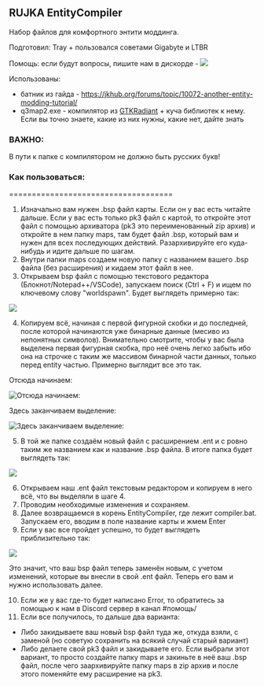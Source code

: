 ## RUJKA EntityCompiler
Набор файлов для комфортного энтити моддинга.

Подготовил: Tray + пользовался советами Gigabyte и LTBR

Помощь: если будут вопросы, пишите нам в дискорде - 
<a href="https://discord.gg/cHBtdTh"><img src="https://img.shields.io/badge/discord-join-7289DA.svg?logo=discord&longCache=true&style=flat" /></a>

Использованы:
* батник из гайда - https://jkhub.org/forums/topic/10072-another-entity-modding-tutorial/
* q3map2.exe - компилятор из [GTKRadiant](https://github.com/id-Software/GtkRadiant) + куча библиотек к нему. Если вы точно знаете, какие из них нужны, какие нет, дайте знать

### ВАЖНО:
В пути к папке с компилятором не должно быть русских букв!

### Как пользоваться:
====================================
1. Изначально вам нужен .bsp файл карты. Если он у вас есть читайте дальше. Если у вас есть только pk3 файл с картой, то откройте этот файл с помощью архиватора (pk3 это переименованный zip архив) и откройте в нем папку maps, там будет файл .bsp, который вам и нужен для всех последующих действий. Разархивируйте его куда-нибудь и идите дальше по шагам.
2. Внутри папки maps создаем новую папку с названием вашего .bsp файла (без расширения) и кидаем этот файл в нее.
3. Открываем bsp файл с помощью текстового редактора (Блокнот/Notepad++/VSCode), запускаем поиск (Ctrl + F) и ищем по ключевому слову "worldspawn". Будет выглядеть примерно так:

![](https://i.imgur.com/q2dJ1bG.png)

4. Копируем всё, начиная с первой фигурной скобки и до последней, после которой начинаются уже бинарные данные (месиво из непонятных символов). Внимательно смотрите, чтобы у вас была выделена первая фигурная скобка, про неё очень легко забыть ибо она на строчке с таким же массивом бинарной части данных, только перед entity частью. Примерно выглядит все это так.

Отсюда начинаем:

![Отсюда начинаем:](https://i.imgur.com/q2dJ1bG.png)

Здесь заканчиваем выделение:

![Здесь заканчиваем выделение:](https://i.imgur.com/gcF9Mf7.png)

5. В той же папке создаём новый файл с расширением .ent и с ровно таким же названием как и название .bsp файла. В итоге папка будет выглядеть так:

![](https://i.imgur.com/jFsyUaO.png)

6. Открываем наш .ent файл текстовым редактором и копируем в него всё, что вы выделяли в шаге 4.
7. Проводим необходимые изменения и сохраняем.
8. Далее возвращаемся в корень EntityCompiler, где лежит compiler.bat. Запускаем его, вводим в поле название карты и жмем Enter
9. Если у вас все пройдет успешно, то будет выглядеть приблизительно так:

![](https://i.imgur.com/1uVYmoJ.png)

Это значит, что ваш bsp файл теперь заменён новым, с учетом изменений, которые вы внесли в свой .ent файл. Теперь его вам и нужно использовать далее.

10. Если же у вас где-то будет написано Error, то обратитесь за помощью к нам в Discord сервер в канал #помощь/
11. Если все получилось, то дальше два варианта:
* Либо закидываете ваш новый bsp файл туда же, откуда взяли, с заменой (но советую сохранить на всякий случай старый вариант)
* Либо делаете свой pk3 файл и закидываете его. Если выбрали этот вариант, то просто создайте папку maps и закиньте в неё ваш .bsp файл, после чего заархивируйте папку maps в zip архив и после этого поменяйте ему расширение на pk3.
